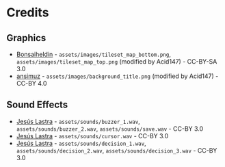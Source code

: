 # Credits

## Graphics

* [Bonsaiheldin](https://opengameart.org/content/grass-tileset-16x16) - ```assets/images/tileset_map_bottom.png```, ```assets/images/tileset_map_top.png``` (modified by Acid147) - CC-BY-SA 3.0
* [ansimuz](https://opengameart.org/content/sunnyland-woods) - ```assets/images/background_title.png``` (modified by Acid147) - CC-BY 4.0

## Sound Effects

* [Jesús Lastra](https://opengameart.org/content/button-clicks-beeps-99-sounds) - ```assets/sounds/buzzer_1.wav```, ```assets/sounds/buzzer_2.wav```, ```assets/sounds/save.wav``` - CC-BY 3.0
* [Jesús Lastra](https://opengameart.org/content/gui-sound-effects-3) - ```assets/sounds/cursor.wav``` - CC-BY 3.0
* [Jesús Lastra](https://opengameart.org/content/retro-game-sounds-volume-1) - ```assets/sounds/decision_1.wav```, ```assets/sounds/decision_2.wav```, ```assets/sounds/decision_3.wav``` - CC-BY 3.0